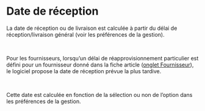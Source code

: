 # Date de réception


La date de réception ou de livraison est calculée à partir du délai 
 de réception/livraison général (voir les préférences de la gestion).


 


Pour les fournisseurs, lorsqu’un délai de réapprovisionnement particulier 
 est défini pour un fournisseur donné dans la fiche article ([onglet 
 Fournisseur](../../../../Articles/1/Article/OngletFournisseurs/ArticleOngletFournisseurs.md)), le logiciel propose la date de réception prévue la plus 
 tardive.


 


Cette date est calculée en fonction de la sélection ou non de l’option 
 dans les préférences de la gestion.


